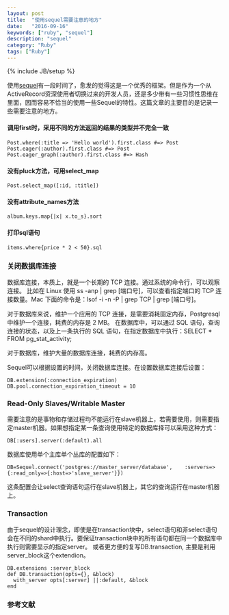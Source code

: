 ```yaml
---
layout: post
title:  "使用sequel需要注意的地方"
date:   "2016-09-16"
keywords: ["ruby", "sequel"]
description: "sequel"
category: "Ruby"
tags: ["Ruby"]
---
```

{% include JB/setup %}

使用[sequel](https://github.com/jeremyevans/sequel)有一段时间了，愈发的觉得这是一个优秀的框架。但是作为一个从ActiveRecord资深使用者切换过来的开发人员，还是多少带有一些习惯性思维在里面，因而容易不恰当的使用一些Sequel的特性。这篇文章的主要目的是记录一些需要注意的地方。

#### 调用first时，采用不同的方法返回的结果的类型并不完全一致

```
Post.where(:title => 'Hello world').first.class #=> Post
Post.eager(:author).first.class #=> Post
Post.eager_graph(:author).first.class #=> Hash
```

#### 没有pluck方法，可用select_map

```
Post.select_map([:id, :title])
```

#### 没有attribute_names方法

```
album.keys.map{|x| x.to_s}.sort
```

#### 打印sql语句

```
items.where{price * 2 < 50}.sql
```

### 关闭数据库连接

数据库连接，本质上，就是一个长期的 TCP 连接。通过系统的命令行，可以观察连接。
比如在 Linux 使用 ss -anp | grep [端口号]，可以查看指定端口的 TCP 连接数量。Mac 下面的命令是：lsof -i -n -P | grep TCP | grep [端口号]。

对于数据库来说，维护一个应用的 TCP 连接，是需要消耗固定内存，Postgresql 中维护一个连接，耗费的内存是 2 MB。
在数据库中，可以通过 SQL 语句，查询连接的状态，以及上一条执行的 SQL 语句，在指定数据库中执行：SELECT * FROM pg_stat_activity;

对于数据库，维护大量的数据库连接，耗费的内存高。

Sequel可以根据设置的时间，关闭数据库连接。在设置数据库连接后设置：

```
DB.extension(:connection_expiration)
DB.pool.connection_expiration_timeout = 10
```

### Read-Only Slaves/Writable Master

需要注意的是事物和存储过程均不能运行在slave机器上，若需要使用，则需要指定master机器。如果想指定某一条查询使用特定的数据库择可以采用这种方式：

```
DB[:users].server(:default).all
```

数据库使用单个主库单个丛库的配置如下：

```
DB=Sequel.connect('postgres://master_server/database',    :servers=>{:read_only=>{:host=>'slave_server'}})
```
这条配置会让select查询语句运行在slave机器上，其它的查询运行在master机器上。

### Transaction

由于sequel的设计理念，即使是在transaction块中，select语句和非select语句会在不同的shard中执行。要保证transaction块中的所有语句都在同一个数据库中执行则需要显示的指定server。
或者更方便的复写DB.transaction, 主要是利用server_block这个extendion。

```
DB.extensions :server_block
def DB.transaction(opts={}, &block)
  with_server opts[:server] ||:default, &block
end

```

###  参考文献

